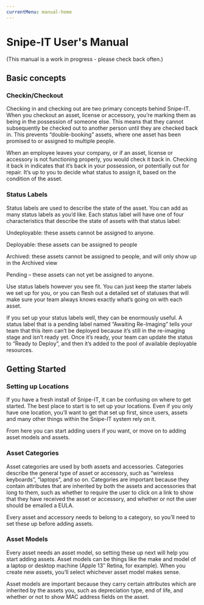 ```yaml
---
currentMenu: manual-home
---
```


# Snipe-IT User's Manual

(This manual is a work in progress - please check back often.)

## Basic concepts

### Checkin/Checkout

Checking in and checking out are two primary concepts behind Snipe-IT. When you checkout an asset, license or accessory, you’re marking them as being in the possession of someone else. This means that they cannot subsequently be checked out to another person until they are checked back in. This prevents “double-booking” assets, where one asset has been promised to or assigned to multiple people.

When an employee leaves your company, or if an asset, license or accessory is not functioning properly, you would check it back in. Checking it back in indicates that it’s back in your possession, or potentially out for repair. It’s up to you to decide what status to assign it, based on the condition of the asset.

### Status Labels

Status labels are used to describe the state of the asset. You can add as many status labels as you’d like. Each status label will have one of four characteristics that describe the state of assets with that status label:

Undeployable: these assets cannot be assigned to anyone.

Deployable: these assets can be assigned to people

Archived: these assets cannot be assigned to people, and will only show up in the Archived view

Pending – these assets can not yet be assigned to anyone.

Use status labels however you see fit. You can just keep the starter labels we set up for you, or you can flesh out a detailed set of statuses that will make sure your team always knows exactly what’s going on with each asset.

If you set up your status labels well, they can be enormously useful. A status label that is a pending label named “Awaiting Re-Imaging” tells your team that this item can’t be deployed because it’s still in the re-imaging stage and isn’t ready yet. Once it’s ready, your team can update the status to “Ready to Deploy”, and then it’s added to the pool of available deployable resources.

## Getting Started

### Setting up Locations

If you have a fresh install of Snipe-IT, it can be confusing on where to get started. The best place to start is to set up your locations. Even if you only have one location, you’ll want to get that set up first, since users, assets and many other things within the Snipe-IT system rely on it.

From here you can start adding users if you want, or move on to adding asset models and assets.

### Asset Categories

Asset categories are used by both assets and accessories. Categories describe the general type of asset or accessory, such as “wireless keyboards”, “laptops”, and so on. Categories are important because they contain attributes that are inherited by both the assets and accessories that long to them, such as whether to require the user to click on a link to show that they have received the asset or accessory, and whether or not the user should be emailed a EULA.

Every asset and accessory needs to belong to a category, so you’ll need to set these up before adding assets.

### Asset Models

Every asset needs an asset model, so setting these up next will help you start adding assets. Asset models can be things like the make and model of a laptop or desktop machine (Apple 13″ Retina, for example). When you create new assets, you’ll select whichever asset model makes sense.

Asset models are important because they carry certain attributes which are inherited by the assets you, such as depreciation type, end of life, and whether or not to show MAC address fields on the asset.
